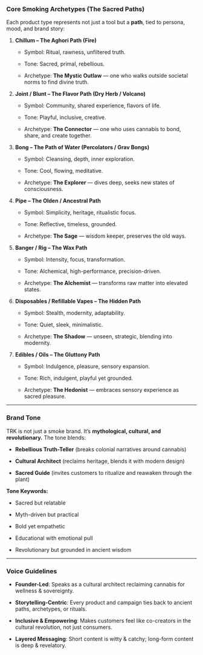 ### **Core Smoking Archetypes (The Sacred Paths)**

Each product type represents not just a tool but a **path**, tied to persona, mood, and brand story:

1. **Chillum – The Aghori Path (Fire)**
    
    - Symbol: Ritual, rawness, unfiltered truth.
        
    - Tone: Sacred, primal, rebellious.
        
    - Archetype: **The Mystic Outlaw** — one who walks outside societal norms to find divine truth.
        
2. **Joint / Blunt – The Flavor Path (Dry Herb / Volcano)**
    
    - Symbol: Community, shared experience, flavors of life.
        
    - Tone: Playful, inclusive, creative.
        
    - Archetype: **The Connector** — one who uses cannabis to bond, share, and create together.
        
3. **Bong – The Path of Water (Percolators / Grav Bongs)**
    
    - Symbol: Cleansing, depth, inner exploration.
        
    - Tone: Cool, flowing, meditative.
        
    - Archetype: **The Explorer** — dives deep, seeks new states of consciousness.
        
4. **Pipe – The Olden / Ancestral Path**
    
    - Symbol: Simplicity, heritage, ritualistic focus.
        
    - Tone: Reflective, timeless, grounded.
        
    - Archetype: **The Sage** — wisdom keeper, preserves the old ways.
        
5. **Banger / Rig – The Wax Path**
    
    - Symbol: Intensity, focus, transformation.
        
    - Tone: Alchemical, high-performance, precision-driven.
        
    - Archetype: **The Alchemist** — transforms raw matter into elevated states.
        
6. **Disposables / Refillable Vapes – The Hidden Path**
    
    - Symbol: Stealth, modernity, adaptability.
        
    - Tone: Quiet, sleek, minimalistic.
        
    - Archetype: **The Shadow** — unseen, strategic, blending into modernity.
        
7. **Edibles / Oils – The Gluttony Path**
    
    - Symbol: Indulgence, pleasure, sensory expansion.
        
    - Tone: Rich, indulgent, playful yet grounded.
        
    - Archetype: **The Hedonist** — embraces sensory experience as sacred pleasure.
        

---

### **Brand Tone**

TRK is not just a smoke brand. It’s **mythological, cultural, and revolutionary.** The tone blends:

- **Rebellious Truth-Teller** (breaks colonial narratives around cannabis)
    
- **Cultural Architect** (reclaims heritage, blends it with modern design)
    
- **Sacred Guide** (invites customers to ritualize and reawaken through the plant)
    

**Tone Keywords:**

- Sacred but relatable
    
- Myth-driven but practical
    
- Bold yet empathetic
    
- Educational with emotional pull
    
- Revolutionary but grounded in ancient wisdom
    

---

### **Voice Guidelines**

- **Founder-Led**: Speaks as a cultural architect reclaiming cannabis for wellness & sovereignty.
    
- **Storytelling-Centric**: Every product and campaign ties back to ancient paths, archetypes, or rituals.
    
- **Inclusive & Empowering**: Makes customers feel like co-creators in the cultural revolution, not just consumers.
    
- **Layered Messaging**: Short content is witty & catchy; long-form content is deep & revelatory.